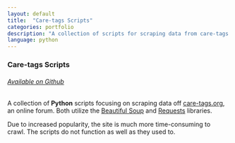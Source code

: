 ```yaml
---
layout: default
title:  "Care-tags Scripts"
categories: portfolio
description: "A collection of scripts for scraping data from care-tags.org, a PHPBB forum."
language: python
---
```

### Care-tags Scripts

###### [Available on Github](https://github.com/rbonick/care-tags_scripts)

A collection of **Python** scripts focusing on scraping data off [care-tags.org](http://care-tags.org/index.php),
an online forum. Both utilize the [Beautiful Soup](http://www.crummy.com/software/BeautifulSoup/) and
[Requests](http://docs.python-requests.org/en/latest/) libraries.

Due to increased popularity, the site is much more time-consuming to crawl. The scripts do not function as well as
they used to.